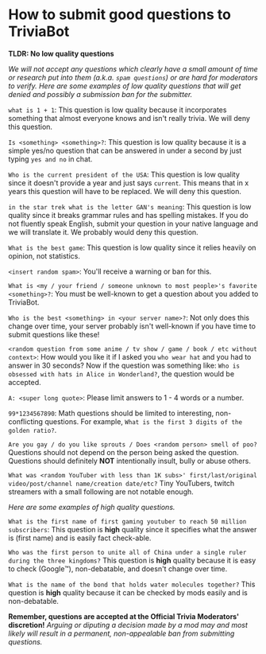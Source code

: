 <H1>How to submit good questions to TriviaBot</H1>

**TLDR: No low quality questions**

_We will not accept any questions which clearly have a small amount of time or research put into them (a.k.a. `spam questions`) or are hard for moderators to verify. Here are some examples of low quality questions that will get denied and possibly a submission ban for the submitter._

`what is 1 + 1`:
This question is low quality because it incorporates something that almost everyone knows and isn't really trivia. We will deny this question.

`Is <something> <something>?`:
This question is low quality because it is a simple yes/no question that can be answered in under a second by just typing `yes and no` in chat.

`Who is the current president of the USA`:
This question is low quality since it doesn't provide a year and just says `current`. This means that in x years this question will have to be replaced. We will deny this question.

`in the star trek what is the letter GAN's meaning`:
This question is low quality since it breaks grammar rules and has spelling mistakes. If you do not fluently speak English, submit your question in your native language and we will translate it. We probably would deny this question.

`What is the best game`:
This question is low quality since it relies heavily on opinion, not statistics.

`<insert random spam>`:
You'll receive a warning or ban for this.

`What is <my / your friend / someone unknown to most people>'s favorite <something>?`:
You must be well-known to get a question about you added to TriviaBot.

`Who is the best <something> in <your server name>?`:
Not only does this change over time, your server probably isn't well-known if you have time to submit questions like these!

`<random question from some anime / tv show / game / book / etc without context>`:
How would you like it if I asked you `who wear hat` and you had to answer in 30 seconds? Now if the question was something like: `Who is obsessed with hats in Alice in Wonderland?`, the question would be accepted.

`A: <super long quote>`:
Please limit answers to 1 - 4 words or a number.

`99*1234567890`:
Math questions should be limited to interesting, non-conflicting questions. For example, `What is the first 3 digits of the golden ratio?`.

`Are you gay / do you like sprouts / Does <random person> smell of poo?`
Questions should not depend on the person being asked the question. Questions should definitely **NOT** intentionally insult, bully or abuse others.

`What was <random YouTuber with less than 1K subs>' first/last/original video/post/channel name/creation date/etc?`
Tiny YouTubers, twitch streamers with a small following are not notable enough.

_Here are some examples of high quality questions._

`What is the first name of first gaming youtuber to reach 50 million subscribers`:
This question is **high** quality since it specifies what the answer is (first name) and is easily fact check-able.

`Who was the first person to unite all of China under a single ruler during the three kingdoms?`
This question is **high** quality because it is easy to check (Google™️), non-debatable, and doesn't change over time.

`What is the name of the bond that holds water molecules together?`
This question is **high** quality because it can be checked by mods easily and is non-debatable.

**Remember, questions are accepted at the Official Trivia Moderators' discretion!**
_Arguing or diputing a decision made by a mod may and most likely will result in a permanent, non-appealable ban from submitting questions._
